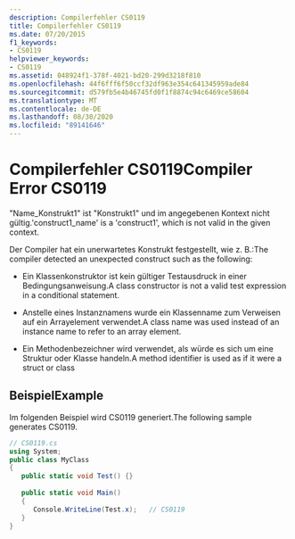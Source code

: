 ```yaml
---
description: Compilerfehler CS0119
title: Compilerfehler CS0119
ms.date: 07/20/2015
f1_keywords:
- CS0119
helpviewer_keywords:
- CS0119
ms.assetid: 048924f1-378f-4021-bd20-299d3218f810
ms.openlocfilehash: 44f6fff6f50ccf32df963e354c641345959ade84
ms.sourcegitcommit: d579fb5e4b46745fd0f1f8874c94c6469ce58604
ms.translationtype: MT
ms.contentlocale: de-DE
ms.lasthandoff: 08/30/2020
ms.locfileid: "89141646"
---
```

# <a name="compiler-error-cs0119"></a><span data-ttu-id="251a0-103">Compilerfehler CS0119</span><span class="sxs-lookup"><span data-stu-id="251a0-103">Compiler Error CS0119</span></span>
<span data-ttu-id="251a0-104">"Name_Konstrukt1" ist "Konstrukt1" und im angegebenen Kontext nicht gültig.</span><span class="sxs-lookup"><span data-stu-id="251a0-104">'construct1_name' is a 'construct1', which is not valid in the given context.</span></span>  
  
 <span data-ttu-id="251a0-105">Der Compiler hat ein unerwartetes Konstrukt festgestellt, wie z. B.:</span><span class="sxs-lookup"><span data-stu-id="251a0-105">The compiler detected an unexpected construct such as the following:</span></span>  
  
- <span data-ttu-id="251a0-106">Ein Klassenkonstruktor ist kein gültiger Testausdruck in einer Bedingungsanweisung.</span><span class="sxs-lookup"><span data-stu-id="251a0-106">A class constructor is not a valid test expression in a conditional statement.</span></span>  
  
- <span data-ttu-id="251a0-107">Anstelle eines Instanznamens wurde ein Klassenname zum Verweisen auf ein Arrayelement verwendet.</span><span class="sxs-lookup"><span data-stu-id="251a0-107">A class name was used instead of an instance name to refer to an array element.</span></span>  
  
- <span data-ttu-id="251a0-108">Ein Methodenbezeichner wird verwendet, als würde es sich um eine Struktur oder Klasse handeln.</span><span class="sxs-lookup"><span data-stu-id="251a0-108">A method identifier is used as if it were a struct or class</span></span>  
  
## <a name="example"></a><span data-ttu-id="251a0-109">Beispiel</span><span class="sxs-lookup"><span data-stu-id="251a0-109">Example</span></span>  
 <span data-ttu-id="251a0-110">Im folgenden Beispiel wird CS0119 generiert.</span><span class="sxs-lookup"><span data-stu-id="251a0-110">The following sample generates CS0119.</span></span>  
  
```csharp  
// CS0119.cs  
using System;  
public class MyClass
{  
   public static void Test() {}  
  
   public static void Main()  
   {  
      Console.WriteLine(Test.x);   // CS0119  
   }  
}  
```

